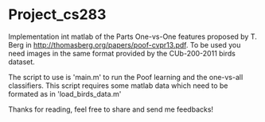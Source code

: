 # Project_cs283

Implementation int matlab of the Parts One-vs-One features proposed by T. Berg in http://thomasberg.org/papers/poof-cvpr13.pdf. To be used you need images in the same format provided by the CUb-200-2011 birds dataset.

The script to use is 'main.m' to run the Poof learning and the one-vs-all classifiers. This script requires some matlab data which need to be formated as in 'load_birds_data.m'

Thanks for reading, feel free to share and send me feedbacks!
